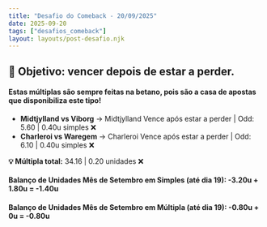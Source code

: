 ```yaml
---
title: "Desafio do Comeback - 20/09/2025"
date: 2025-09-20
tags: ["desafios_comeback"]
layout: layouts/post-desafio.njk
---
```


## 🎯 Objetivo: vencer depois de estar a perder.

#### Estas múltiplas são sempre feitas na betano, pois são a casa de apostas que disponibiliza este tipo!

- **Midtjylland vs Viborg** → Midtjylland Vence após estar a perder | Odd: 5.60 | 0.40u simples ❌ 
- **Charleroi vs Waregem** → Charleroi Vence após estar a perder | Odd: 6.10 | 0.40u simples ❌ 

**💡 Múltipla total:** 34.16 | 0.20 unidades ❌


#### Balanço de Unidades Mês de Setembro em Simples (até dia 19): -3.20u + 1.80u = -1.40u
#### Balanço de Unidades Mês de Setembro em Múltipla (até dia 19): -0.80u + 0u = -0.80u
